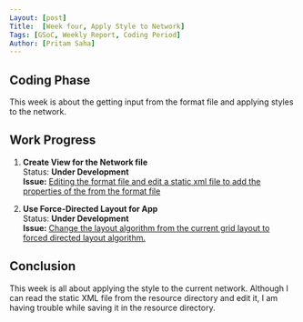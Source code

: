 ```yaml
---
Layout: [post]
Title:  [Week four, Apply Style to Network]
Tags: [GSoC, Weekly Report, Coding Period]
Author: [Pritam Saha]
---
```

## Coding Phase
This week is about the getting input from the format file and applying styles to the network. 

## Work Progress

1. **Create View for the Network file**  
    Status: **Under Development**  
    **Issue:** [Editing the format file and edit a static xml file to add the properties of the from the format file](https://github.com/cannin/causalpath_cytoscape_app/issues/13)

2. **Use Force-Directed Layout for App**  
    Status: **Under Development**  
    **Issue:** [Change the layout algorithm from the current grid layout to forced directed layout algorithm.](https://github.com/cannin/causalpath_cytoscape_app/issues/14)


## Conclusion  

This week is all about applying the style to the current network. Although I can read the static XML file from the resource directory and edit it, I am having trouble while saving it 
in the resource directory.
